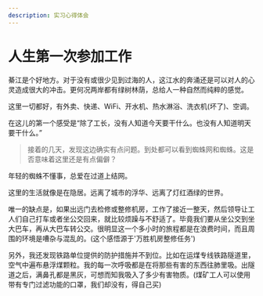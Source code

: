 ```yaml
---
description: 实习心得体会
---
```


# 人生第一次参加工作

綦江是个好地方。对于没有或很少见到过海的人，这江水的奔涌还是可以对人的心灵造成很大的冲击。更何况两岸都有绿树林荫，总给人一种自然而纯粹的感觉。



这里一切都好，有外卖、快递、WiFi、开水机、热水淋浴、洗衣机\(坏了\)、空调。

在这儿的第一个感受是“除了工长，没有人知道今天要干什么。也没有人知道明天要干什么。”

> 接着的几天，发现这边确实有点问题。到处都可以看到蜘蛛网和蜘蛛。这是否意味着这里还是有点偏僻？



年轻的蜘蛛不懂事，总爱在过道上结网。

这里的生活就像是在隐居。远离了城市的浮华、远离了灯红酒绿的世界。



唯一的缺点是，如果出远门去检修或整修机房，工作了接近一整天，然后领导让工人们自己打车或者坐公交回来，就比较烦躁与不舒适了。毕竟我们要从坐公交到坐大巴车，再从大巴车转公交。很明显这一个多小时的旅程都是在浪费时间，而且周围的环境是嘈杂与混乱的。\(这个感悟源于'万胜机房整修任务'\)



另外，我还发现铁路单位提供的防护措施并不到位。比如在运煤专线铁路隧道里，空气中遍布悬浮煤颗粒。我的每一次呼吸都是在将那些有害的东西往肺里吸。出隧道之后，满鼻孔都是黑灰，可想而知我吸入了多少有害物质。\(煤矿工人可以使用带有专门过滤功能的口罩，我们却没有，得自己买\)

